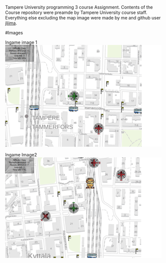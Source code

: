 Tampere University programming 3 course Assignment.
Contents of the Course repository were preamde by Tampere University course staff. Everything else excluding the map image were made by me and github user [jliima](https://github.com/jliima).

#Images

Ingame image 1
![](ss1.png)

Ingame Image2
![](ss2.png)

